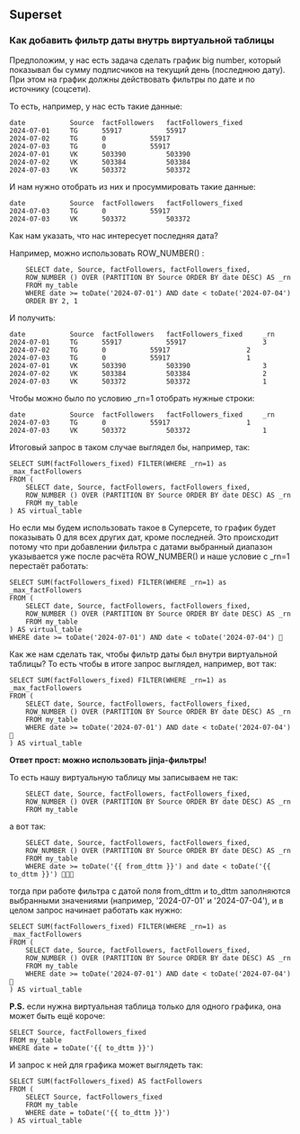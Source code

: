 ## Superset

### Как добавить фильтр даты внутрь виртуальной таблицы

Предположим, у нас есть задача сделать график big number, который показывал бы сумму подписчиков на текущий день (последнюю дату). При этом на график должны действовать фильтры по дате и по источнику (соцсети).

То есть, например, у нас есть такие данные:

    date           Source  factFollowers   factFollowers_fixed
    2024-07-01     TG      55917	       55917
    2024-07-02     TG      0	       55917
    2024-07-03     TG      0	       55917
    2024-07-01     VK      503390	       503390
    2024-07-02     VK      503384	       503384
    2024-07-03     VK      503372	       503372

И нам нужно отобрать из них и просуммировать такие данные:

    date           Source  factFollowers   factFollowers_fixed
    2024-07-03     TG      0	       55917
    2024-07-03     VK      503372	       503372

Как нам указать, что нас интересует последняя дата?

Например, можно использовать ROW_NUMBER() :

        SELECT date, Source, factFollowers, factFollowers_fixed, 
        ROW_NUMBER () OVER (PARTITION BY Source ORDER BY date DESC) AS _rn
        FROM my_table
        WHERE date >= toDate('2024-07-01') AND date < toDate('2024-07-04')
        ORDER BY 2, 1

И получить:

    date           Source  factFollowers   factFollowers_fixed     _rn
    2024-07-01     TG      55917	       55917                   3
    2024-07-02     TG      0	       55917                   2
    2024-07-03     TG      0	       55917                   1
    2024-07-01     VK      503390	       503390                  3
    2024-07-02     VK      503384	       503384                  2
    2024-07-03     VK      503372	       503372                  1
        
Чтобы можно было по условию _rn=1 отобрать нужные строки:

    date           Source  factFollowers   factFollowers_fixed     _rn
    2024-07-03     TG      0	       55917                   1
    2024-07-03     VK      503372	       503372                  1

Итоговый запрос в таком случае выглядел бы, например, так:

    SELECT SUM(factFollowers_fixed) FILTER(WHERE _rn=1) as _max_factFollowers 
    FROM (
        SELECT date, Source, factFollowers, factFollowers_fixed, 
        ROW_NUMBER () OVER (PARTITION BY Source ORDER BY date DESC) AS _rn
        FROM my_table
    ) AS virtual_table

Но если мы будем использовать такое в Суперсете, то график будет показывать 0 для всех других дат, кроме последней. Это происходит потому что при добавлении фильтра с датами  выбранный диапазон  указывается уже после расчёта ROW_NUMBER() и наше условие с _rn=1 перестаёт работать:

    SELECT SUM(factFollowers_fixed) FILTER(WHERE _rn=1) as _max_factFollowers 
    FROM (
        SELECT date, Source, factFollowers, factFollowers_fixed, 
        ROW_NUMBER () OVER (PARTITION BY Source ORDER BY date DESC) AS _rn
        FROM my_table
    ) AS virtual_table
    WHERE date >= toDate('2024-07-01') AND date < toDate('2024-07-04') 👀

    
Как же нам сделать так, чтобы фильтр даты был внутри виртуальной таблицы? То есть чтобы в итоге запрос выглядел, например, вот так:

    SELECT SUM(factFollowers_fixed) FILTER(WHERE _rn=1) as _max_factFollowers 
    FROM (
        SELECT date, Source, factFollowers, factFollowers_fixed, 
        ROW_NUMBER () OVER (PARTITION BY Source ORDER BY date DESC) AS _rn
        FROM my_table
        WHERE date >= toDate('2024-07-01') AND date < toDate('2024-07-04') 👀
    ) AS virtual_table

**Ответ прост: можно использовать jinja-фильтры!**

То есть нашу виртуальную таблицу мы записываем не так:

        SELECT date, Source, factFollowers, factFollowers_fixed, 
        ROW_NUMBER () OVER (PARTITION BY Source ORDER BY date DESC) AS _rn
        FROM my_table

а вот так:

        SELECT date, Source, factFollowers, factFollowers_fixed, 
        ROW_NUMBER () OVER (PARTITION BY Source ORDER BY date DESC) AS _rn
        FROM my_table
        WHERE date >= toDate('{{ from_dttm }}') and date < toDate('{{ to_dttm }}') 👀👀👀

тогда при работе фильтра с датой поля from_dttm и to_dttm заполняются выбранными значениями (например, '2024-07-01' и '2024-07-04'), и в целом запрос начинает работать как нужно:

    SELECT SUM(factFollowers_fixed) FILTER(WHERE _rn=1) as _max_factFollowers 
    FROM (
        SELECT date, Source, factFollowers, factFollowers_fixed, 
        ROW_NUMBER () OVER (PARTITION BY Source ORDER BY date DESC) AS _rn
        FROM my_table
        WHERE date >= toDate('2024-07-01') AND date < toDate('2024-07-04') 👀
    ) AS virtual_table

**P.S.** если нужна виртуальная таблица только для одного графика, она может быть ещё короче:

    SELECT Source, factFollowers_fixed
    FROM my_table
    WHERE date = toDate('{{ to_dttm }}')

И запрос к ней для графика может выглядеть так:

    SELECT SUM(factFollowers_fixed) AS factFollowers 
    FROM (
        SELECT Source, factFollowers_fixed
        FROM my_table
        WHERE date = toDate('{{ to_dttm }}')
    ) AS virtual_table
